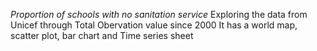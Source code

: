 *Proportion of schools with no sanitation service*
Exploring the data from Unicef through Total Obervation value since 2000
It has a world map, scatter plot, bar chart and Time series sheet
